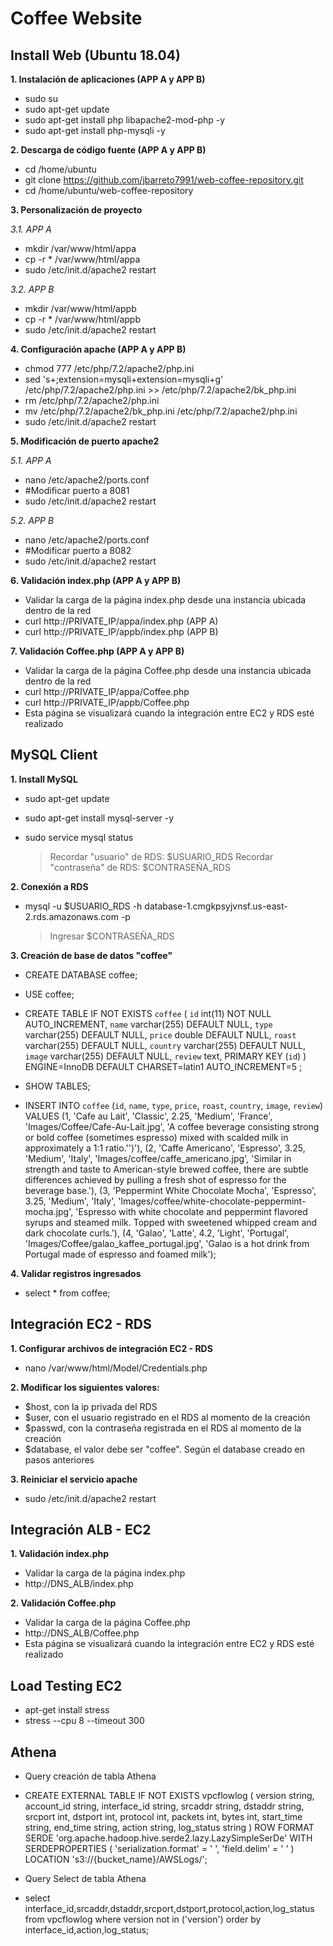 # Coffee Website

## Install Web (Ubuntu 18.04)

**1. Instalación de aplicaciones (APP A y APP B)**

 - sudo su
 - sudo apt-get update
 - sudo apt-get install php libapache2-mod-php -y
 - sudo apt-get install php-mysqli -y

**2. Descarga de código fuente (APP A y APP B)**

 - cd /home/ubuntu
 - git clone https://github.com/jbarreto7991/web-coffee-repository.git
 - cd /home/ubuntu/web-coffee-repository

**3. Personalización de proyecto**

*3.1. APP A*
 - mkdir /var/www/html/appa
 - cp -r * /var/www/html/appa
 - sudo /etc/init.d/apache2 restart

*3.2. APP B*
 - mkdir /var/www/html/appb
 - cp -r * /var/www/html/appb
 - sudo /etc/init.d/apache2 restart


**4. Configuración apache (APP A y APP B)**

 - chmod 777 /etc/php/7.2/apache2/php.ini
 - sed 's+;extension=mysqli+extension=mysqli+g' /etc/php/7.2/apache2/php.ini >> /etc/php/7.2/apache2/bk_php.ini
 - rm /etc/php/7.2/apache2/php.ini
 - mv /etc/php/7.2/apache2/bk_php.ini /etc/php/7.2/apache2/php.ini
 - sudo /etc/init.d/apache2 restart

**5. Modificación de puerto apache2**

*5.1. APP A*
 - nano /etc/apache2/ports.conf 
 - #Modificar puerto a 8081
 - sudo /etc/init.d/apache2 restart

*5.2. APP B*
 - nano /etc/apache2/ports.conf 
 - #Modificar puerto a 8082
 - sudo /etc/init.d/apache2 restart


**6. Validación index.php (APP A y APP B)**

 - Validar la carga de la página index.php desde una instancia ubicada dentro de la red
 - curl http://PRIVATE_IP/appa/index.php (APP A)
 - curl http://PRIVATE_IP/appb/index.php (APP B)

**7. Validación Coffee.php (APP A y APP B)**

 - Validar la carga de la página Coffee.php desde una instancia ubicada dentro de la red 
 - curl http://PRIVATE_IP/appa/Coffee.php
 - curl http://PRIVATE_IP/appb/Coffee.php
 - Esta página se visualizará cuando la integración entre EC2 y RDS esté realizado



## MySQL Client

**1. Install MySQL**

 - sudo apt-get update
 - sudo apt-get install mysql-server -y
 - sudo service mysql status

    > Recordar "usuario" de RDS: $USUARIO_RDS
    > Recordar "contraseña" de RDS: $CONTRASEÑA_RDS

**2. Conexión a RDS**
 - mysql -u $USUARIO_RDS -h database-1.cmgkpsyjvnsf.us-east-2.rds.amazonaws.com -p

    > Ingresar $CONTRASEÑA_RDS

**3. Creación de base de datos "coffee"**
 - CREATE DATABASE coffee;

 - USE coffee;

  - CREATE TABLE IF NOT EXISTS `coffee` (
  `id` int(11) NOT NULL AUTO_INCREMENT,
  `name` varchar(255) DEFAULT NULL,
  `type` varchar(255) DEFAULT NULL,
  `price` double DEFAULT NULL,
  `roast` varchar(255) DEFAULT NULL,
  `country` varchar(255) DEFAULT NULL,
  `image` varchar(255) DEFAULT NULL,
  `review` text,
  PRIMARY KEY (`id`)
) ENGINE=InnoDB  DEFAULT CHARSET=latin1 AUTO_INCREMENT=5 ;

 - SHOW TABLES;

 - INSERT INTO `coffee` (`id`, `name`, `type`, `price`, `roast`, `country`, `image`, `review`) VALUES
(1, 'Cafe au Lait', 'Classic', 2.25, 'Medium', 'France', 'Images/Coffee/Cafe-Au-Lait.jpg', 'A coffee beverage consisting strong or bold coffee (sometimes espresso) mixed with scalded milk in approximately a 1:1 ratio.'')'),
(2, 'Caffe Americano', 'Espresso', 3.25, 'Medium', 'Italy', 'Images/coffee/caffe_americano.jpg', 'Similar in strength and taste to American-style brewed coffee, there are subtle differences achieved by pulling a fresh shot of espresso for the beverage base.'),
(3, 'Peppermint White Chocolate Mocha', 'Espresso', 3.25, 'Medium', 'Italy', 'Images/coffee/white-chocolate-peppermint-mocha.jpg', 'Espresso with white chocolate and peppermint flavored syrups and steamed milk. Topped with sweetened whipped cream and dark chocolate curls.'),
(4, 'Galao', 'Latte', 4.2, 'Light', 'Portugal', 'Images/Coffee/galao_kaffee_portugal.jpg', 'Galao is a hot drink from Portugal made of espresso and foamed milk');

**4. Validar registros ingresados**

 - select * from coffee;


## Integración EC2 - RDS

**1. Configurar archivos de integración EC2 - RDS**

 - nano /var/www/html/Model/Credentials.php

**2. Modificar los siguientes valores:**

 - $host, con la ip privada del RDS
 - $user, con el usuario registrado en el RDS al momento de la creación
 - $passwd, con la contraseña registrada en el RDS al momento de la creación
 - $database, el valor debe ser "coffee". Según el database creado en pasos anteriores

**3. Reiniciar el servicio apache**

 - sudo /etc/init.d/apache2 restart


## Integración ALB - EC2

**1. Validación index.php**

 - Validar la carga de la página index.php 
 - http://DNS_ALB/index.php

**2. Validación Coffee.php**

 - Validar la carga de la página Coffee.php 
 - http://DNS_ALB/Coffee.php
 - Esta página se visualizará cuando la integración entre EC2 y RDS esté realizado


## Load Testing EC2

 - apt-get install stress
 - stress --cpu  8 --timeout 300


## Athena

 - Query creación de tabla Athena

 - CREATE EXTERNAL TABLE IF NOT EXISTS vpcflowlog (
version string, 
account_id string, 
interface_id string, 
srcaddr string, 
dstaddr string, 
srcport int,
dstport int,
protocol int,
packets int,
bytes int,
start_time string,
end_time string,
action string,
log_status string 
  ) 
ROW FORMAT SERDE 'org.apache.hadoop.hive.serde2.lazy.LazySimpleSerDe'
WITH SERDEPROPERTIES (
'serialization.format' = ' ',
'field.delim' = ' '
)
LOCATION 's3://{bucket_name}/AWSLogs/';


 - Query Select de tabla Athena

 - select
interface_id,srcaddr,dstaddr,srcport,dstport,protocol,action,log_status
from vpcflowlog 
where version not in ('version') 
order by interface_id,action,log_status;
